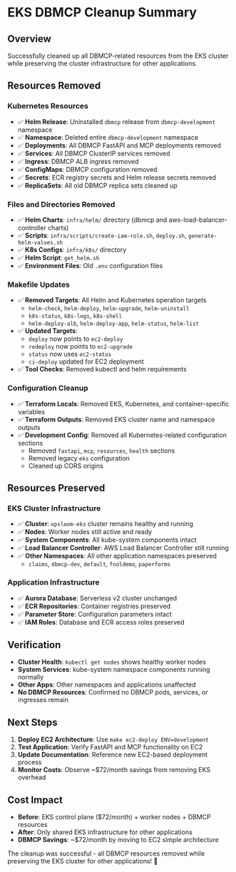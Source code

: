 # EKS DBMCP Cleanup Summary

## Overview
Successfully cleaned up all DBMCP-related resources from the EKS cluster while preserving the cluster infrastructure for other applications.

## Resources Removed

### Kubernetes Resources
- ✅ **Helm Release**: Uninstalled `dbmcp` release from `dbmcp-development` namespace
- ✅ **Namespace**: Deleted entire `dbmcp-development` namespace
- ✅ **Deployments**: All DBMCP FastAPI and MCP deployments removed
- ✅ **Services**: All DBMCP ClusterIP services removed
- ✅ **Ingress**: DBMCP ALB ingress removed
- ✅ **ConfigMaps**: DBMCP configuration removed
- ✅ **Secrets**: ECR registry secrets and Helm release secrets removed
- ✅ **ReplicaSets**: All old DBMCP replica sets cleaned up

### Files and Directories Removed
- ✅ **Helm Charts**: `infra/helm/` directory (dbmcp and aws-load-balancer-controller charts)
- ✅ **Scripts**: `infra/scripts/create-iam-role.sh`, `deploy.sh`, `generate-helm-values.sh`
- ✅ **K8s Configs**: `infra/k8s/` directory
- ✅ **Helm Script**: `get_helm.sh`
- ✅ **Environment Files**: Old `.env` configuration files

### Makefile Updates
- ✅ **Removed Targets**: All Helm and Kubernetes operation targets
  - `helm-check`, `helm-deploy`, `helm-upgrade`, `helm-uninstall`
  - `k8s-status`, `k8s-logs`, `k8s-shell`
  - `helm-deploy-alb`, `helm-deploy-app`, `helm-status`, `helm-list`
- ✅ **Updated Targets**: 
  - `deploy` now points to `ec2-deploy`
  - `redeploy` now points to `ec2-upgrade`
  - `status` now uses `ec2-status`
  - `ci-deploy` updated for EC2 deployment
- ✅ **Tool Checks**: Removed kubectl and helm requirements

### Configuration Cleanup
- ✅ **Terraform Locals**: Removed EKS, Kubernetes, and container-specific variables
- ✅ **Terraform Outputs**: Removed EKS cluster name and namespace outputs
- ✅ **Development Config**: Removed all Kubernetes-related configuration sections
  - Removed `fastapi`, `mcp`, `resources`, `health` sections
  - Removed legacy `eks` configuration
  - Cleaned up CORS origins

## Resources Preserved

### EKS Cluster Infrastructure
- ✅ **Cluster**: `opsloom-eks` cluster remains healthy and running
- ✅ **Nodes**: Worker nodes still active and ready
- ✅ **System Components**: All kube-system components intact
- ✅ **Load Balancer Controller**: AWS Load Balancer Controller still running
- ✅ **Other Namespaces**: All other application namespaces preserved
  - `claims`, `dbmcp-dev`, `default`, `fnoldemo`, `paperforms`

### Application Infrastructure
- ✅ **Aurora Database**: Serverless v2 cluster unchanged
- ✅ **ECR Repositories**: Container registries preserved
- ✅ **Parameter Store**: Configuration parameters intact
- ✅ **IAM Roles**: Database and ECR access roles preserved

## Verification
- **Cluster Health**: `kubectl get nodes` shows healthy worker nodes
- **System Services**: kube-system namespace components running normally
- **Other Apps**: Other namespaces and applications unaffected
- **No DBMCP Resources**: Confirmed no DBMCP pods, services, or ingresses remain

## Next Steps
1. **Deploy EC2 Architecture**: Use `make ec2-deploy ENV=development`
2. **Test Application**: Verify FastAPI and MCP functionality on EC2
3. **Update Documentation**: Reference new EC2-based deployment process
4. **Monitor Costs**: Observe ~$72/month savings from removing EKS overhead

## Cost Impact
- **Before**: EKS control plane ($72/month) + worker nodes + DBMCP resources
- **After**: Only shared EKS infrastructure for other applications
- **DBMCP Savings**: ~$72/month by moving to EC2 simple architecture

The cleanup was successful - all DBMCP resources removed while preserving the EKS cluster for other applications! 🎉
